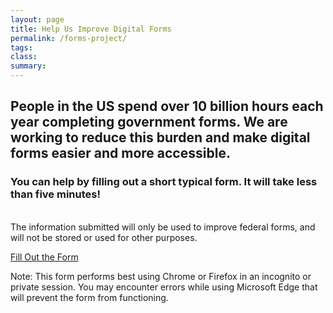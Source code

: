 ```yaml
---
layout: page
title: Help Us Improve Digital Forms
permalink: /forms-project/
tags: 
class:
summary: 
---
```

<left>
<h2>People in the US spend over 10 billion hours each year completing government forms. We are working to reduce this burden and make digital forms easier and more accessible.</h2>
  
<h3>You can help by filling out a short typical form. It will take less than five minutes! </h3>
<br>The information submitted will only be used to improve federal forms, and will not be stored or used for other purposes.</br>
<p><a class="usa-button usa-button--big" href="https://form-oes.app.cloud.gov/">Fill Out the Form</a></p>
</left>

Note: This form performs best using Chrome or Firefox in an incognito or private session. You may encounter errors while using Microsoft Edge that will prevent the form from functioning.




